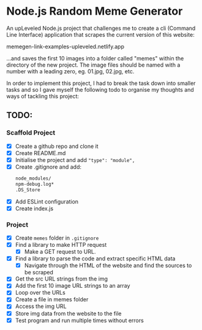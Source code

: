 # Node.js Random Meme Generator

An upLeveled Node.js project that challenges me to create a cli (Command Line Interface) application that scrapes the current version of this website:

memegen-link-examples-upleveled.netlify.app

...and saves the first 10 images into a folder called "memes" within the directory of the new project. The image files should be named with a number with a leading zero, eg. 01.jpg, 02.jpg, etc.

In order to implement this project, I had to break the task down into smaller tasks and so I gave myself the following todo to organise my thoughts and ways of tackling this project:

## TODO:

### Scaffold Project

- [x] Create a github repo and clone it
- [x] Create README.md
- [x] Initialise the project and add `"type": "module",`
- [x] Create .gitignore and add:
  ```bash
  node_modules/
  npm-debug.log*
  .DS_Store
  ```
- [x] Add ESLint configuration
- [x] Create index.js

### Project

- [x] Create `memes` folder in `.gitignore`
- [x] Find a library to make HTTP request
  - [x] Make a GET request to URL.
- [x] Find a library to parse the code and extract specific HTML data
  - [x] Navigate through the HTML of the website and find the sources to be scraped
- [x] Get the src URL strings from the img
- [x] Add the first 10 image URL strings to an array
- [x] Loop over the URLs
- [x] Create a file in memes folder
- [x] Access the img URL
- [x] Store img data from the website to the file
- [x] Test program and run multiple times without errors
